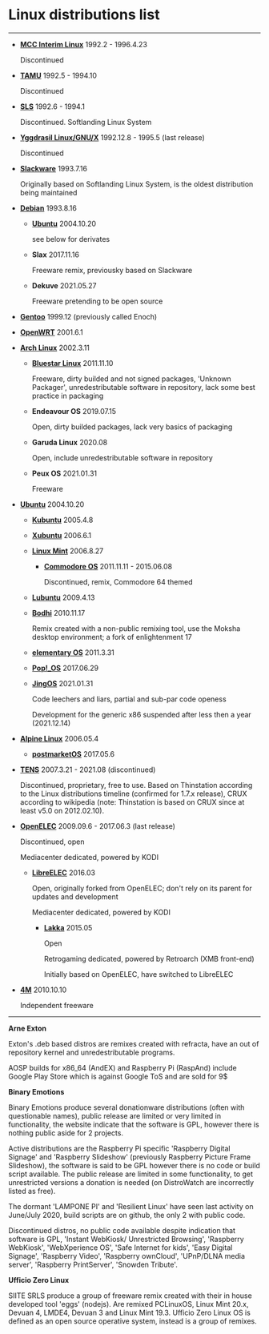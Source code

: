 # Linux distributions list

***

* **[MCC Interim Linux](https://distroware.gitlab.io/os/Linux/m/mcc-interim)** 1992.2 - 1996.4.23

	Discontinued

* **[TAMU](https://distroware.gitlab.io/os/Linux/y/tamu)** 1992.5 - 1994.10

	Discontinued

* **[SLS](https://distroware.gitlab.io/os/Linux/s/sls)** 1992.6 - 1994.1

	Discontinued. Softlanding Linux System

* **[Yggdrasil Linux/GNU/X](https://distroware.gitlab.io/os/Linux/y/yggdrasil)** 1992.12.8 - 1995.5 (last release)

	Discontinued

* **[Slackware](https://distroware.gitlab.io/os/Linux/s/slackware)** 1993.7.16

	Originally based on Softlanding Linux System, is the oldest distribution being maintained


* **[Debian](https://distroware.gitlab.io/os/Linux/d/debian)** 1993.8.16


  * **[Ubuntu](https://distroware.gitlab.io/os/Linux/u/ubuntu)** 2004.10.20

      see below for derivates


  * **Slax** 2017.11.16

      Freeware remix, previousky based on Slackware

  * **Dekuve** 2021.05.27

	  Freeware pretending to be open source


* **[Gentoo](https://distroware.gitlab.io/os/Linux/g/gentoo)** 1999.12 (previously called Enoch)


* **[OpenWRT](https://distroware.gitlab.io/os/Linux/o/openwrt)** 2001.6.1


* **[Arch Linux](https://distroware.gitlab.io/os/Linux/a/arch-linux)** 2002.3.11


  * **[Bluestar Linux](https://distroware.gitlab.io/os/Linux/b/bluestar-linux)** 2011.11.10

      Freeware, dirty builded and not signed packages, 'Unknown Packager', unredestributable software in repository, lack some best practice in packaging


  * **Endeavour OS** 2019.07.15

      Open, dirty builded packages, lack very basics of packaging


  * **Garuda Linux** 2020.08

      Open, include unredestributable software in repository


  * **Peux OS** 2021.01.31

      Freeware


* **[Ubuntu](https://distroware.gitlab.io/os/Linux/u/ubuntu)** 2004.10.20


  * **[Kubuntu](https://distroware.gitlab.io/os/Linux/k/kubuntu)** 2005.4.8


  * **[Xubuntu](https://distroware.gitlab.io/os/Linux/x/xubuntu)** 2006.6.1


  * **[Linux Mint](https://distroware.gitlab.io/os/Linux/l/linux-mint)** 2006.8.27


       * **[Commodore OS](https://distroware.gitlab.io/os/Linux/c/commodore-os)** 2011.11.11 - 2015.06.08

           Discontinued, remix, Commodore 64 themed


  * **[Lubuntu](https://distroware.gitlab.io/os/Linux/l/lubuntu)** 2009.4.13


  * **[Bodhi](https://distroware.gitlab.io/os/Linux/b/bodhi)** 2010.11.17

      Remix created with a non-public remixing tool, use the Moksha desktop environment; a fork of enlightenment 17


  * **[elementary OS](https://distroware.gitlab.io/os/Linux/e/elementary-os)** 2011.3.31


  * **[Pop!_OS](https://distroware.gitlab.io/os/Linux/p/pop-os)** 2017.06.29


  * **[JingOS]()** 2021.01.31

      Code leechers and liars, partial and sub-par code openess

      Development for the generic x86 suspended after less then a year (2021.12.14)


* **[Alpine Linux](https://distroware.gitlab.io/os/Linux/a/alpine-linux)** 2006.05.4


  * **[postmarketOS](https://distroware.gitlab.io/os/Linux/p/postmarketos)** 2017.05.6


* **[TENS](https://distroware.gitlab.io/os/Linux/t/tens)** 2007.3.21 - 2021.08 (discontinued)

	Discontinued, proprietary, free to use. Based on Thinstation according to the Linux distributions timeline (confirmed for 1.7.x release), CRUX according to wikipedia (note: Thinstation is based on CRUX since at least v5.0 on 2012.02.10).


* **[OpenELEC](https://distroware.gitlab.io/os/Linux/o/openelec)** 2009.09.6 - 2017.06.3 (last release)

    Discontinued, open

    Mediacenter dedicated, powered by KODI


  * **[LibreELEC](https://distroware.gitlab.io/os/Linux/l/libreelec)** 2016.03

      Open, originally forked from OpenELEC; don't rely on its parent for updates and development

      Mediacenter dedicated, powered by KODI


    * **[Lakka](https://distroware.gitlab.io/os/Linux/l/lakka)** 2015.05

        Open

		Retrogaming dedicated, powered by Retroarch (XMB front-end)

		Initially based on OpenELEC, have switched to LibreELEC


* **[4M](https://distroware.gitlab.io/os/Linux/0-9/4m)** 2010.10.10

	Independent freeware


***

**Arne Exton**

Exton's .deb based distros are remixes created with refracta, have an out of repository kernel and unredestributable programs.

AOSP builds for x86_64 (AndEX) and Raspberry Pi (RaspAnd) include Google Play Store which is against Google ToS and are sold for 9$


**Binary Emotions**

Binary Emotions produce several donationware distributions (often with questionable names), public release are limited or very limited in functionality,
the website indicate that the software is GPL, however there is nothing public aside for 2 projects.

Active distributions are the Raspberry Pi specific 'Raspberry Digital Signage' and 'Raspberry Slideshow' (previously Raspberry Picture Frame Slideshow), 
the software is said to be GPL however there is no code or build script available. The public release are limited in 
some functionality, to get unrestricted versions a donation is needed (on DistroWatch are incorrectly listed as free).

The dormant 'LAMPONE PI' and 'Resilient Linux' have seen last activity on June/July 2020, build scripts are on github, the only 2 with public code.

Discontinued distros, no public code available despite indication that software is GPL, 'Instant WebKiosk/ Unrestricted Browsing', 'Raspberry WebKiosk', 'WebXperience OS', 
'Safe Internet for kids', 'Easy Digital Signage', 'Raspberry Video', 'Raspberry ownCloud', 'UPnP/DLNA media server', 'Raspberry PrintServer', 'Snowden Tribute'.


**Ufficio Zero Linux**

SIITE SRLS produce a group of freeware remix created with their in house developed tool 'eggs' (nodejs). 
Are remixed PCLinuxOS, Linux Mint 20.x, Devuan 4, LMDE4, Devuan 3 and Linux Mint 19.3.
Ufficio Zero Linux OS is defined as an open source operative system, instead is a group of remixes.
